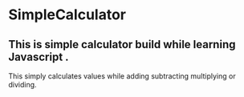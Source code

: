 # SimpleCalculator
## This is simple calculator build while learning Javascript .

This simply calculates values while adding subtracting multiplying or dividing.
